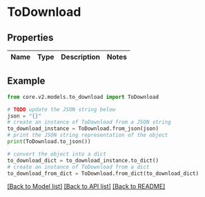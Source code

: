 # ToDownload


## Properties

Name | Type | Description | Notes
------------ | ------------- | ------------- | -------------

## Example

```python
from core.v2.models.to_download import ToDownload

# TODO update the JSON string below
json = "{}"
# create an instance of ToDownload from a JSON string
to_download_instance = ToDownload.from_json(json)
# print the JSON string representation of the object
print(ToDownload.to_json())

# convert the object into a dict
to_download_dict = to_download_instance.to_dict()
# create an instance of ToDownload from a dict
to_download_from_dict = ToDownload.from_dict(to_download_dict)
```
[[Back to Model list]](../README.md#documentation-for-models) [[Back to API list]](../README.md#documentation-for-api-endpoints) [[Back to README]](../README.md)


